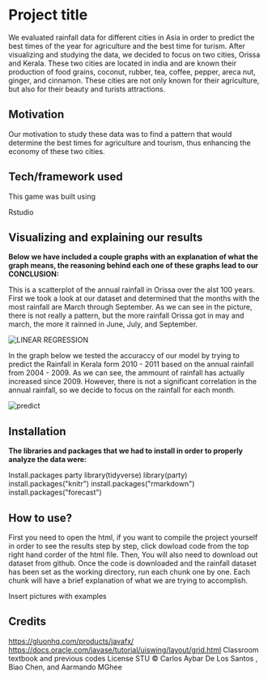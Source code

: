 # Project title
We evaluated rainfall data for different cities in Asia in order to predict the best times of the year for agriculture and the best time for turism. After visualizing and studying the data, we decided to focus on two cities, Orissa and Kerala. These two cities are located in india and are known their production of food grains,  coconut, rubber, tea, coffee, pepper, areca nut, ginger, and cinnamon. These cities are not only known for their agriculture, but also for their beauty and turists attractions.


## Motivation

Our motivation to study these data was to find a pattern that would determine the best times for agriculture and tourism, thus enhancing the economy of these two cities.

## Tech/framework used

This game was built using

Rstudio
 
## Visualizing and explaining our results

**Below we have included a couple graphs with an explanation of what the graph means, the reasoning behind each one of these graphs lead to our CONCLUSION:**






This is a scatterplot of the annual rainfall in Orissa over the alst 100 years. First we took a look at our dataset and determined that the months with the most rainfall are March through September. As we can see in the picture, there is not really a pattern, but the more rainfall Orissa got in may and march, the more it rainned in June, July, and September.

![LINEAR REGRESSION](https://user-images.githubusercontent.com/58013489/70103649-b545f900-1609-11ea-8c8b-7933359b3938.png)
 
In the graph below we tested the accuraccy of our model by trying to predict the Rainfall in Kerala form 2010 - 2011 based on the annual rainfall from 2004 - 2009. As we can see, the ammount of rainfall has actually increased since 2009. However, there is not a significant correlation in the annual rainfall, so we decide to focus on the rainfall for each month.

![predict](https://user-images.githubusercontent.com/58013489/70103397-0e615d00-1609-11ea-9301-829e9c5eeb8e.png)


 
 
 
 
 
 
## Installation

**The libraries and packages that we had to install in order to properly analyze the data were:**

Install.packages party
library(tidyverse)
library(party)
install.packages("knitr")
install.packages("rmarkdown")
install.packages("forecast")

## How to use?

First you need to open the html, if you want to compile the project yourself in order to see the results step by step, click dowload code from the top right hand corder of the html file. Then, You will also need to download out dataset from github. Once the code is downloaded and the rainfall dataset has been set as the working directory, run each chunk one by one. Each chunk will have a brief explanation of what we are trying to accomplish. 



Insert pictures with examples

## Credits
 https://gluonhq.com/products/javafx/
https://docs.oracle.com/javase/tutorial/uiswing/layout/grid.html
Classroom textbook and previous codes
License
STU © Carlos Aybar De Los Santos , Biao Chen, and Aarmando MGhee


